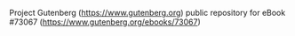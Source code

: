 Project Gutenberg (https://www.gutenberg.org) public repository
for eBook #73067 (https://www.gutenberg.org/ebooks/73067)
